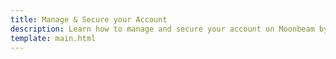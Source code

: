 ```yaml
---
title: Manage & Secure your Account
description: Learn how to manage and secure your account on Moonbeam by creating an on-chain identity, and setting up multisig safes and proxy accounts.
template: main.html
---
```


<div class='subsection-wrapper'></div>